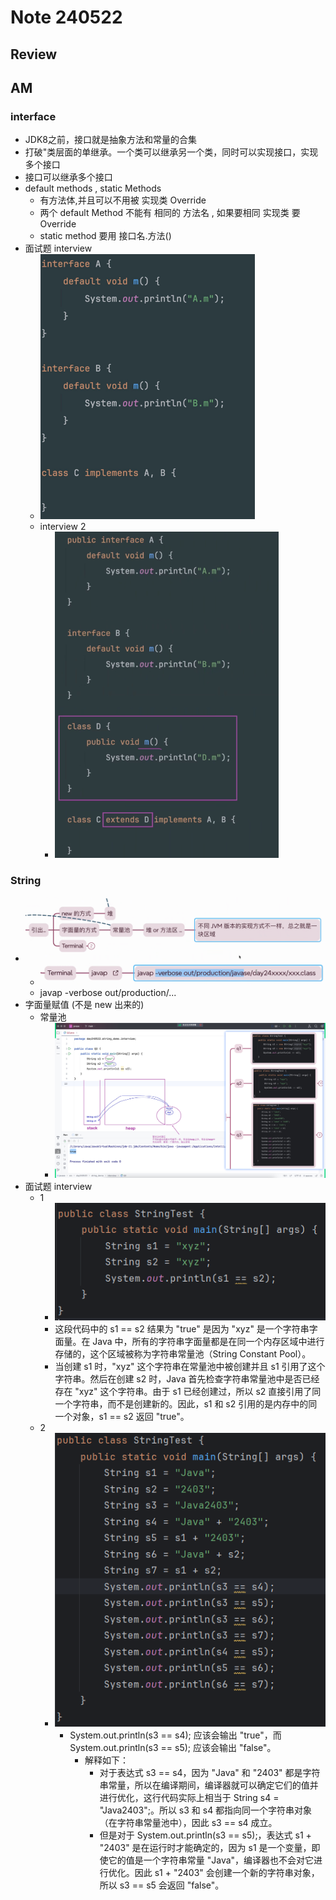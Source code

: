 # Note 240522
## Review

## AM
### interface
- JDK8之前，接口就是抽象方法和常量的合集
- 打破"类层面的单继承。一个类可以继承另一个类，同时可以实现接口，实现多个接口
- 接口可以继承多个接口
- default methods , static Methods 
  - 有方法体,并且可以不用被 实现类 Override
  - 两个 default Method 不能有 相同的 方法名 , 如果要相同 实现类 要 Override 
  - static method 要用 接口名.方法()
- 面试题 interview
  - ![img.png](img.png)
  - interview 2
    - ![img_1.png](img_1.png)

### String
- ![img_2.png](img_2.png)
  - ![img_3.png](img_3.png)
  - javap -verbose out/production/...
- 字面量赋值 (不是 new 出来的)
  - 常量池
    - ![img_4.png](img_4.png)
- 面试题 interview
  - 1
    - ![img_5.png](img_5.png)
    - 这段代码中的 s1 == s2 结果为 "true" 是因为 "xyz" 是一个字符串字面量。在 Java 中，所有的字符串字面量都是在同一个内存区域中进行存储的，这个区域被称为字符串常量池（String Constant Pool）。
    - 当创建 s1 时，"xyz" 这个字符串在常量池中被创建并且 s1 引用了这个字符串。然后在创建 s2 时，Java 首先检查字符串常量池中是否已经存在 "xyz" 这个字符串。由于 s1 已经创建过，所以 s2 直接引用了同一个字符串，而不是创建新的。因此，s1 和 s2 引用的是内存中的同一个对象，s1 == s2 返回 "true"。
  - 2 
    - ![img_6.png](img_6.png)
      - System.out.println(s3 == s4); 应该会输出 "true"，而 System.out.println(s3 == s5); 应该会输出 "false"。
        - 解释如下：
          - 对于表达式 s3 == s4，因为 "Java" 和 "2403" 都是字符串常量，所以在编译期间，编译器就可以确定它们的值并进行优化，这行代码实际上相当于 String s4 = "Java2403";。所以 s3 和 s4 都指向同一个字符串对象（在字符串常量池中），因此 s3 == s4 成立。
          - 但是对于 System.out.println(s3 == s5);，表达式 s1 + "2403" 是在运行时才能确定的，因为 s1 是一个变量，即使它的值是一个字符串常量 "Java"，编译器也不会对它进行优化。因此 s1 + "2403" 会创建一个新的字符串对象，所以 s3 == s5 会返回 "false"。

